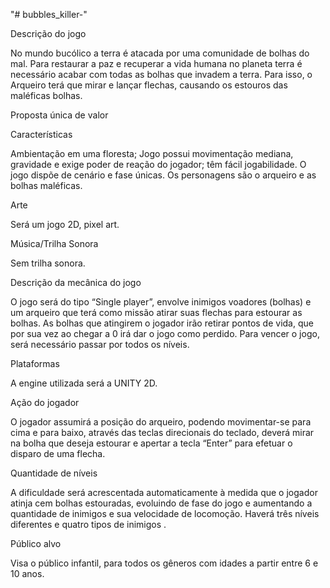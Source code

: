 "# bubbles_killer-" 

Descrição do jogo

No mundo bucólico a terra é atacada por uma comunidade de bolhas do mal. Para restaurar a paz e recuperar a vida humana no planeta terra é necessário acabar com todas as bolhas que invadem a terra. Para isso, o Arqueiro terá que mirar e lançar flechas, causando os estouros das maléficas bolhas.

Proposta única de valor

Características

Ambientação em uma floresta; Jogo possui movimentação mediana, gravidade e exige poder de reação do jogador; têm fácil jogabilidade.
O jogo dispõe de cenário e fase únicas. Os personagens são o arqueiro e as bolhas maléficas.

Arte

Será um jogo 2D, pixel art.

Música/Trilha Sonora

Sem trilha sonora.

Descrição da mecânica do jogo

O jogo será do tipo “Single player”, envolve inimigos voadores (bolhas) e um arqueiro que terá como missão atirar suas flechas para estourar as bolhas. As bolhas que atingirem o jogador irão retirar pontos de vida, que por sua vez ao chegar a 0 irá dar o jogo como perdido. Para vencer o jogo, será necessário passar por todos os níveis.

Plataformas

A engine utilizada será a UNITY 2D.

Ação do jogador

O jogador assumirá a posição do arqueiro, podendo movimentar-se para cima e para baixo, através das teclas direcionais do teclado, deverá mirar na bolha que deseja estourar e apertar a tecla “Enter” para efetuar o disparo de uma flecha.

Quantidade de níveis

A dificuldade será acrescentada automaticamente à medida que o jogador atinja cem bolhas estouradas, evoluindo de fase do jogo e aumentando a quantidade de inimigos e sua velocidade de locomoção. Haverá três níveis diferentes e quatro tipos de inimigos .

Público alvo

Visa o público infantil, para todos os gêneros com idades a partir entre 6 e 10 anos.
